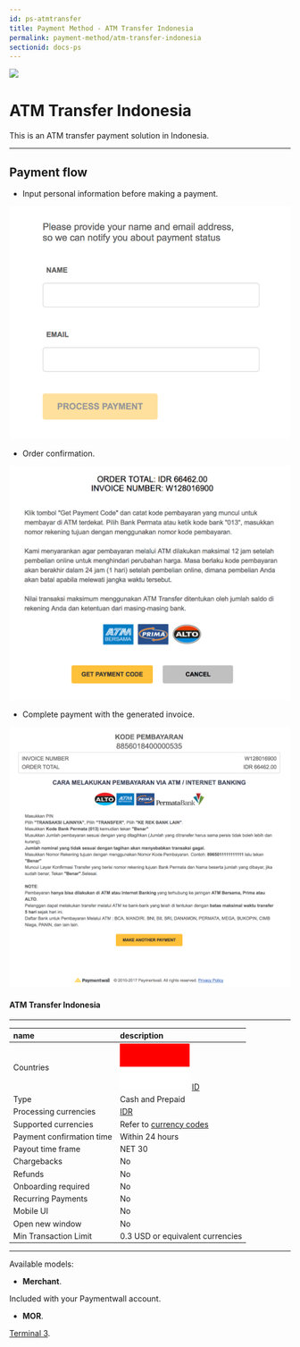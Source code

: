 ```yaml
---
id: ps-atmtransfer
title: Payment Method - ATM Transfer Indonesia
permalink: payment-method/atm-transfer-indonesia
sectionid: docs-ps
---
```


<div class="docs-ps-header">
    <div class="docs-ps-logo">
        <img src="https://api.paymentwall.com/images/ps_logos/pm_atmtransfer.png">
    </div>
    <h1>ATM Transfer Indonesia</h1>
</div>

<div class="docs-ps-body" markdown="1">

<div class="docs-ps-instructions" markdown="1">

This is an ATM transfer payment solution in Indonesia.

***

## Payment flow

* Input personal information before making a payment.

<div class="docs-img docs-medium-img">
    <img src="/textures/pic/payment-system/cash-and-prepaid/atm_transfer/atm_transfer_preset.png">
</div>

* Order confirmation.

<div class="docs-img docs-medium-img">
    <img src="/textures/pic/payment-system/cash-and-prepaid/atm_transfer/atm_transfer_confirmation.png">
</div>

* Complete payment with the generated invoice.

<div class="docs-img docs-medium-img">
    <img src="/textures/pic/payment-system/cash-and-prepaid/atm_transfer/atm_transfer_invoice.png">
</div>

</div>


<div class="docs-ps-attributes" markdown="1">
<div class="docs-ps-attributes-body" markdown="1">

#### ATM Transfer Indonesia

***

|name|description|
|:--|:--|
|Countries| <img class="flags" src="/textures/pic/flags/asia/indonesia.png"> [ID](https://en.wikipedia.org/wiki/Indonesia)|
|Type|Cash and Prepaid|
|Processing currencies|[IDR](https://en.wikipedia.org/wiki/Indonesian_rupiah)|
|Supported currencies|Refer to [currency codes](/reference/currencies)|
|Payment confirmation time|Within 24 hours|
|Payout time frame| NET 30|
|Chargebacks|No|
|Refunds|No|
|Onboarding required| No|
|Recurring Payments|No|
|Mobile UI|No|
|Open new window|No|
|Min Transaction Limit|0.3 USD or equivalent currencies|

***

Available models:

* **Merchant**.

Included with your Paymentwall account.

* **MOR**.

[Terminal 3](https://www.terminal3.com/).

</div>
</div>

</div>
